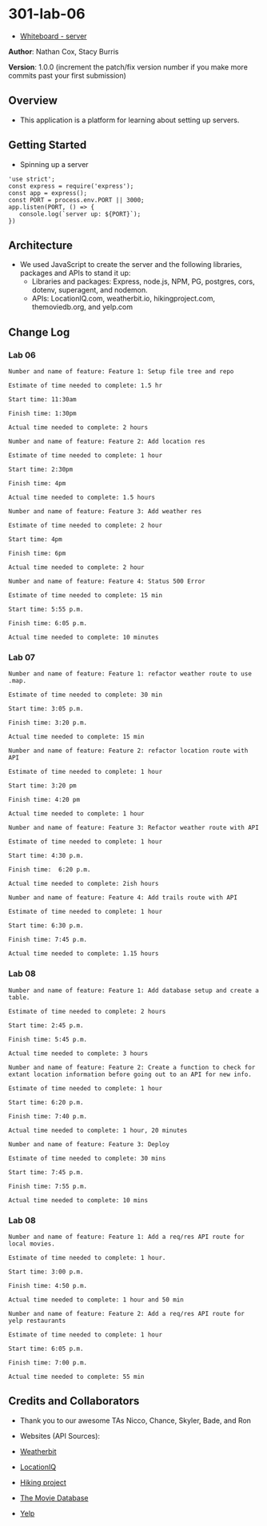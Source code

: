 # 301-lab-06

+ [Whiteboard - server](whiteboard-server.png)

**Author**: Nathan Cox, Stacy Burris

**Version**: 1.0.0 (increment the patch/fix version number if you make more commits past your first submission)

## Overview

+ This application is a platform for learning about setting up servers.

## Getting Started
<!-- What are the steps that a user must take in order to build this app on their own machine and get it running? -->

+ Spinning up a server

 ```
 'use strict';
const express = require('express');
const app = express();
const PORT = process.env.PORT || 3000;
app.listen(PORT, () => {
    console.log(`server up: ${PORT}`);
})
```

## Architecture

+ We used JavaScript to create the server and the following libraries, packages and APIs to stand it up:
    + Libraries and packages: Express, node.js, NPM, PG, postgres, cors, dotenv, superagent, and nodemon.
    + APIs: LocationIQ.com, weatherbit.io, hikingproject.com, themoviedb.org, and yelp.com

## Change Log

### Lab 06

```
Number and name of feature: Feature 1: Setup file tree and repo 

Estimate of time needed to complete: 1.5 hr

Start time: 11:30am 

Finish time: 1:30pm

Actual time needed to complete: 2 hours
```

```
Number and name of feature: Feature 2: Add location res

Estimate of time needed to complete: 1 hour

Start time: 2:30pm

Finish time: 4pm

Actual time needed to complete: 1.5 hours
```

```
Number and name of feature: Feature 3: Add weather res

Estimate of time needed to complete: 2 hour

Start time: 4pm

Finish time: 6pm

Actual time needed to complete: 2 hour
```

```
Number and name of feature: Feature 4: Status 500 Error

Estimate of time needed to complete: 15 min

Start time: 5:55 p.m.

Finish time: 6:05 p.m.

Actual time needed to complete: 10 minutes
```

### Lab 07

```
Number and name of feature: Feature 1: refactor weather route to use .map.

Estimate of time needed to complete: 30 min

Start time: 3:05 p.m.

Finish time: 3:20 p.m.

Actual time needed to complete: 15 min
```
```
Number and name of feature: Feature 2: refactor location route with API

Estimate of time needed to complete: 1 hour

Start time: 3:20 pm

Finish time: 4:20 pm

Actual time needed to complete: 1 hour
```
```
Number and name of feature: Feature 3: Refactor weather route with API

Estimate of time needed to complete: 1 hour

Start time: 4:30 p.m.

Finish time:  6:20 p.m.

Actual time needed to complete: 2ish hours 
```
```
Number and name of feature: Feature 4: Add trails route with API

Estimate of time needed to complete: 1 hour

Start time: 6:30 p.m.

Finish time: 7:45 p.m.

Actual time needed to complete: 1.15 hours
```

### Lab 08

```
Number and name of feature: Feature 1: Add database setup and create a table.

Estimate of time needed to complete: 2 hours

Start time: 2:45 p.m.

Finish time: 5:45 p.m. 

Actual time needed to complete: 3 hours
```
```
Number and name of feature: Feature 2: Create a function to check for extant location information before going out to an API for new info.

Estimate of time needed to complete: 1 hour

Start time: 6:20 p.m.

Finish time: 7:40 p.m.

Actual time needed to complete: 1 hour, 20 minutes
```
```
Number and name of feature: Feature 3: Deploy  

Estimate of time needed to complete: 30 mins

Start time: 7:45 p.m.

Finish time: 7:55 p.m.

Actual time needed to complete: 10 mins
```

### Lab 08

```
Number and name of feature: Feature 1: Add a req/res API route for local movies.

Estimate of time needed to complete: 1 hour.

Start time: 3:00 p.m.

Finish time: 4:50 p.m.

Actual time needed to complete: 1 hour and 50 min
```
```
Number and name of feature: Feature 2: Add a req/res API route for yelp restaurants

Estimate of time needed to complete: 1 hour

Start time: 6:05 p.m.

Finish time: 7:00 p.m.

Actual time needed to complete: 55 min
```

## Credits and Collaborators

+ Thank you to our awesome TAs Nicco, Chance, Skyler, Bade, and Ron

+ Websites (API Sources):

+ [Weatherbit](https://www.weatherbit.io/)
+ [LocationIQ](https://locationiq.com/)
+ [Hiking project](https://www.hikingproject.com/data)
+ [The Movie Database](https://www.themoviedb.org/?language=en-US)
+ [Yelp](yelp.com)
